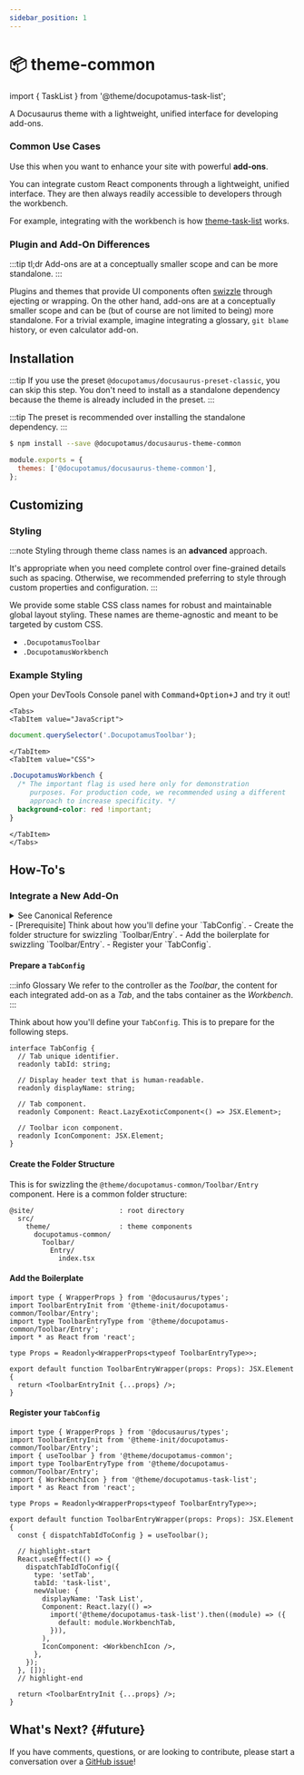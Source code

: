 ```yaml
---
sidebar_position: 1
---
```


# 📦 theme-common

import { TaskList } from '@theme/docupotamus-task-list';

A Docusaurus theme with a lightweight, unified interface for developing add-ons.

### Common Use Cases

Use this when you want to enhance your site with powerful **add-ons**.

You can integrate custom React components through a lightweight, unified interface. They are then always readily accessible to developers through the workbench.

For example, integrating with the workbench is how [theme-task-list](./theme-task-list.md) works.

### Plugin and Add-On Differences

:::tip tl;dr
Add-ons are at a conceptually smaller scope and can be more standalone.
:::

Plugins and themes that provide UI components often [swizzle](https://docusaurus.io/docs/swizzling) through ejecting or wrapping. On the other hand, add-ons are at a conceptually smaller scope and can be (but of course are not limited to being) more standalone. For a trivial example, imagine integrating a glossary, `git blame` history, or even calculator add-on.

## Installation

:::tip
If you use the preset `@docupotamus/docusaurus-preset-classic`, you can skip
this step. You don't need to install as a standalone dependency because the
theme is already included in the preset.
:::

:::tip
The preset is recommended over installing the standalone dependency.
:::

```bash npm2yarn
$ npm install --save @docupotamus/docusaurus-theme-common
```

```js title="docusaurus.config.js"
module.exports = {
  themes: ['@docupotamus/docusaurus-theme-common'],
};
```

## Customizing

### Styling

:::note
Styling through theme class names is an **advanced** approach.

It's appropriate when you need complete control over fine-grained details such
as spacing. Otherwise, we recommended preferring to style through custom properties and configuration.
:::

We provide some stable CSS class names for robust and maintainable global layout
styling. These names are theme-agnostic and meant to be targeted by custom CSS.

- `.DocupotamusToolbar`
- `.DocupotamusWorkbench`

### Example Styling

Open your DevTools Console panel with <kbd>Command+Option+J</kbd> and try it
out!

```mdx-code-block
<Tabs>
<TabItem value="JavaScript">
```

```javascript title="JavaScript"
document.querySelector('.DocupotamusToolbar');
```

```mdx-code-block
</TabItem>
<TabItem value="CSS">
```

```css title="CSS"
.DocupotamusWorkbench {
  /* The important flag is used here only for demonstration
     purposes. For production code, we recommended using a different
     approach to increase specificity. */
  background-color: red !important;
}
```

```mdx-code-block
</TabItem>
</Tabs>
```

## How-To's

<!-- _keywords:_ user guides -->

### Integrate a New Add-On

<details>
    <summary>See Canonical Reference</summary>

```mdx-code-block
import Source from '!!raw-loader!@site/../packages/docusaurus-preset-classic/src/plugin/theme/docupotamus-common/Toolbar/Entry/index.tsx';
import CodeBlock from '@theme/CodeBlock';

<CodeBlock className='language-tsx'>
    {Source.trim()}
</CodeBlock>
```

</details>

<TaskList>
- [Prerequisite] Think about how you'll define your `TabConfig`.
- Create the folder structure for swizzling `Toolbar/Entry`.
- Add the boilerplate for swizzling `Toolbar/Entry`.
- Register your `TabConfig`.
</TaskList>

#### Prepare a `TabConfig`

:::info Glossary
We refer to the controller as the _Toolbar_, the content for each integrated
add-on as a _Tab_, and the tabs container as the _Workbench_.
:::

Think about how you'll define your `TabConfig`. This is to prepare for the
following steps.

```tsx
interface TabConfig {
  // Tab unique identifier.
  readonly tabId: string;

  // Display header text that is human-readable.
  readonly displayName: string;

  // Tab component.
  readonly Component: React.LazyExoticComponent<() => JSX.Element>;

  // Toolbar icon component.
  readonly IconComponent: JSX.Element;
}
```

#### Create the Folder Structure

This is for swizzling the `@theme/docupotamus-common/Toolbar/Entry` component.
Here is a common folder structure:

```text
@site/                     : root directory
  src/
    theme/                 : theme components
      docupotamus-common/
        Toolbar/
          Entry/
            index.tsx
```

#### Add the Boilerplate

```tsx title="index.tsx"
import type { WrapperProps } from '@docusaurus/types';
import ToolbarEntryInit from '@theme-init/docupotamus-common/Toolbar/Entry';
import type ToolbarEntryType from '@theme/docupotamus-common/Toolbar/Entry';
import * as React from 'react';

type Props = Readonly<WrapperProps<typeof ToolbarEntryType>>;

export default function ToolbarEntryWrapper(props: Props): JSX.Element {
  return <ToolbarEntryInit {...props} />;
}
```

#### Register your `TabConfig`

```tsx title="index.tsx"
import type { WrapperProps } from '@docusaurus/types';
import ToolbarEntryInit from '@theme-init/docupotamus-common/Toolbar/Entry';
import { useToolbar } from '@theme/docupotamus-common';
import type ToolbarEntryType from '@theme/docupotamus-common/Toolbar/Entry';
import { WorkbenchIcon } from '@theme/docupotamus-task-list';
import * as React from 'react';

type Props = Readonly<WrapperProps<typeof ToolbarEntryType>>;

export default function ToolbarEntryWrapper(props: Props): JSX.Element {
  const { dispatchTabIdToConfig } = useToolbar();

  // highlight-start
  React.useEffect(() => {
    dispatchTabIdToConfig({
      type: 'setTab',
      tabId: 'task-list',
      newValue: {
        displayName: 'Task List',
        Component: React.lazy(() =>
          import('@theme/docupotamus-task-list').then((module) => ({
            default: module.WorkbenchTab,
          })),
        ),
        IconComponent: <WorkbenchIcon />,
      },
    });
  }, []);
  // highlight-end

  return <ToolbarEntryInit {...props} />;
}
```

## What's Next? {#future}

If you have comments, questions, or are looking to contribute, please start a
conversation over a [GitHub issue](https://github.com/docupotamus/docupotamus/issues?q=is%3Aopen+is%3Aissue+label%3ACommon)!
